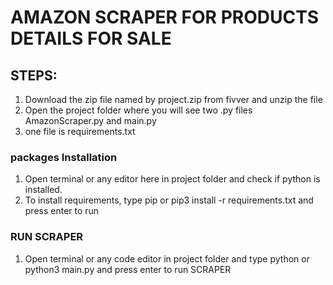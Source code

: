 # AMAZON SCRAPER FOR PRODUCTS DETAILS FOR SALE
## STEPS:
1. Download the zip file named by project.zip from fivver and unzip the file
2. Open the project folder where you will see two .py files AmazonScraper.py and main.py
3. one file is requirements.txt
### packages Installation
1. Open terminal or any editor here in project folder and check if python is 		installed.
2. To install requirements, type pip or pip3 install -r requirements.txt and press 		enter to run
### RUN SCRAPER
1. Open terminal or any code editor in project folder and type python or python3 		main.py and press enter to run SCRAPER
